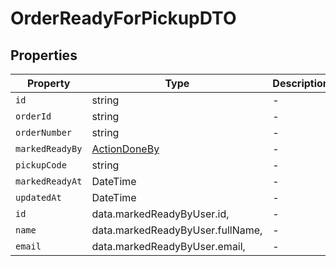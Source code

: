 # OrderReadyForPickupDTO

## Properties

| Property | Type | Description |
|----------|------|-------------|
| `id` | string | - |
| `orderId` | string | - |
| `orderNumber` | string | - |
| `markedReadyBy` | [ActionDoneBy](../interfaces/ActionDoneBy.md) | - |
| `pickupCode` | string | - |
| `markedReadyAt` | DateTime | - |
| `updatedAt` | DateTime | - |
| `id` | data.markedReadyByUser.id, | - |
| `name` | data.markedReadyByUser.fullName, | - |
| `email` | data.markedReadyByUser.email, | - |
